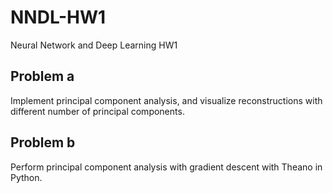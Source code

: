 # NNDL-HW1
Neural Network and Deep Learning HW1

## Problem a
Implement principal component analysis, and visualize reconstructions with different number of principal components.

## Problem b
Perform principal component analysis with gradient descent with Theano in Python.
